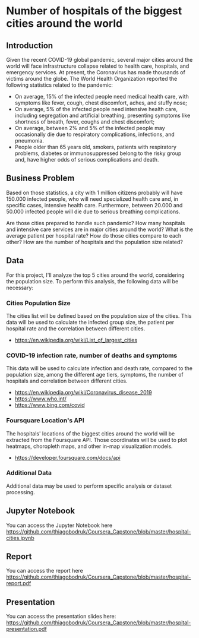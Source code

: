 # Number of hospitals of the biggest cities around the world

## Introduction
Given the recent COVID-19 global pandemic, several major cities around the world will face infrastructure collapse related to health care, hospitals, and emergency services. At present, the Coronavirus has made thousands of victims around the globe. The World Health Organization reported the following statistics related to the pandemic:

* On average, 15% of the infected people need medical health care, with symptoms like fever, cough, chest discomfort, aches, and stuffy nose;
* On average, 5% of the infected people need intensive health care, including segregation and artificial breathing, presenting symptoms like shortness of breath, fever, coughs and chest discomfort;
* On average, between 2% and 5% of the infected people may occasionally die due to respiratory complications, infections, and pneumonia.
* People older than 65 years old, smokers, patients with respiratory problems, diabetes or immunosuppressed belong to the risky group and, have higher odds of serious complications and death.

## Business Problem
Based on those statistics, a city with 1 million citizens probably will have 150.000 infected people, who will need specialized health care and, in specific cases, intensive health care. Furthermore, between 20.000 and 50.000 infected people will die due to serious breathing complications.

Are those cities prepared to handle such pandemic? How many hospitals and intensive care services are in major cities around the world? What is the average patient per hospital rate? How do those cities compare to each other? How are the number of hospitals and the population size related?

## Data
For this project, I'll analyze the top 5 cities around the world, considering the population size. To perform this analysis, the following data will be necessary:

### Cities Population Size
The cities list will be defined based on the population size of the cities. This data will be used to calculate the infected group size, the patient per hospital rate and the correlation between different cities.

* https://en.wikipedia.org/wiki/List_of_largest_cities

### COVID-19 infection rate, number of deaths and symptoms
This data will be used to calculate infection and death rate, compared to the population size, among the different age tiers, symptoms, the number of hospitals and correlation between different cities.

* https://en.wikipedia.org/wiki/Coronavirus_disease_2019
* https://www.who.int/
* https://www.bing.com/covid

### Foursquare Location's API
The hospitals' locations of the biggest cities around the world will be extracted from the Foursquare API. Those coordinates will be used to plot heatmaps, choropleth maps, and other in-map visualization models.

* https://developer.foursquare.com/docs/api

### Additional Data
Additional data may be used to perform specific analysis or dataset processing.

## Jupyter Notebook
You can access the Jupyter Notebook here https://github.com/thiagobodruk/Coursera_Capstone/blob/master/hospital-cities.ipynb

## Report
You can access the report here https://github.com/thiagobodruk/Coursera_Capstone/blob/master/hospital-report.pdf

## Presentation
You can access the presentation slides here: https://github.com/thiagobodruk/Coursera_Capstone/blob/master/hospital-presentation.pdf
